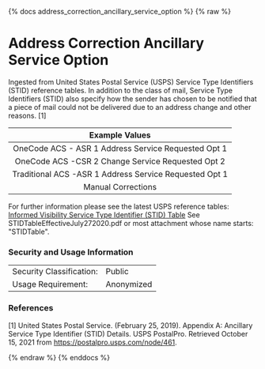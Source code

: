 {% docs address_correction_ancillary_service_option %}
{% raw %}

<a name="address_correction_ancillary_service_option"></a>
# Address Correction Ancillary Service Option

Ingested from United States Postal Service (USPS) Service Type Identifiers (STID) reference tables. In
addition to the class of mail, Service Type Identifiers (STID) also specify how the sender has chosen
to be notified that a piece of mail could not be delivered due to an address change and other reasons. [1]

| Example Values |
|:--------------:|
| OneCode ACS - ASR 1 Address Service Requested Opt 1 |
| OneCode ACS -CSR 2  Change Service Requested Opt 2 |
| Traditional ACS -ASR 1 Address Service Requested Opt 1 |
| Manual Corrections |

For further information please see the latest USPS reference tables: 
[Informed Visibility Service Type Identifier (STID) Table](https://aaalife-data.atlassian.net/wiki/spaces/HAN/pages/160727058/Requirements+Definition+Informed+Visibility+Feed)
See STIDTableEffectiveJuly272020.pdf or most attachment whose name starts: "STIDTable".

### Security and Usage Information
|    |    |
|---|---|
|Security Classification:| Public |
|Usage Requirement: | Anonymized |

### References
[1] United States Postal Service. (February 25, 2019). Appendix A: Ancillary Service Type Identifier 
(STID) Details. USPS PostalPro. Retrieved October 15, 2021 from <https://postalpro.usps.com/node/461>.
 

{% endraw %}
{% enddocs %}

